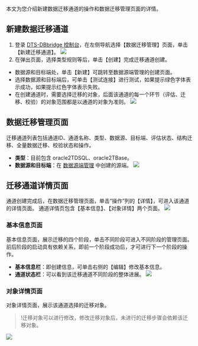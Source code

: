 本文为您介绍新建数据迁移通道的操作和数据迁移管理页面的详情。

<span id = "xjsjqytd"></span>
## 新建数据迁移通道
1. 登录 [DTS-DBbridge 控制台](https://cloud.tencent.com/document/product/571/45866)，在左侧导航选择【数据迁移管理】页面，单击【新建迁移通道】。
![](https://main.qcloudimg.com/raw/c4ce57a2f39f6604c4b382fe1d98e119.png)
2. 在弹出页面，选择类型规则等后，单击【创建】完成迁移通道创建。
 - 数据源和目标端处，单击【新建】可跳转至数据源端管理的创建页面。
 - 选择数据源和目标端后，可单击【测试连接】进行测试，如果提示绿色字体表示成功，如果提示红色字体表示失败。
 - 在创建通道时，需要选择迁移的对象，后面该通道的每一个环节（评估、迁移、校验）的对象范围都是以通道的对象为准则。
![](https://main.qcloudimg.com/raw/50c0de633033900e682cdec0c5800eee.png) 


## 数据迁移管理页面
迁移通道列表包括通道ID、通道名称、类型、数据源、目标端、评估状态、结构迁移、全量数据迁移、校验状态和操作。
-	**类型**：目前包含 oracle2TDSQL、oracle2TBase。
-	**数据源和目标端**：在 [数据源端管理](https://cloud.tencent.com/document/product/571/45957) 中创建的源端。
![](https://main.qcloudimg.com/raw/aabd3449531e0ee57b4a16385da85d77.png)


## 迁移通道详情页面
通道创建完成后，在数据迁移管理页面，单击“操作”列的【详情】，可进入该通道的详情页面。
通道详情页包含【基本信息】、【对象详情】两个页面。
![](https://main.qcloudimg.com/raw/9ad18e4a1d4396995ec627e843090a85.png)

### 基本信息页面
基本信息页面，展示迁移的四个阶段，单击不同阶段可进入不同阶段的管理页面。前后阶段的启动具有依赖关系，即前一个阶段成功后，才可进行下一个阶段的操作。
- **基本信息栏**：即创建信息，可单击右侧的【编辑】修改基本信息。
- **通道状态栏**：可以看到该迁移通道不同阶段的整体进展。
![](https://main.qcloudimg.com/raw/8446a60e36aff1811ecfef1863150c02.png)

### 对象详情页面
对象详情页面，展示该通道选择的迁移对象。
>!迁移对象可以进行修改，修改迁移对象后，未进行的迁移步骤会依赖该迁移对象。
>
 ![](https://main.qcloudimg.com/raw/cc3633229302114a89c50404694904e6.png)
